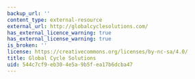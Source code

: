 ```yaml
---
backup_url: ''
content_type: external-resource
external_url: http://globalcyclesolutions.com/
has_external_licence_warning: true
has_external_license_warning: true
is_broken: ''
license: https://creativecommons.org/licenses/by-nc-sa/4.0/
title: Global Cycle Solutions
uid: 544c7cf9-eb30-4e5a-9b5f-ea17b6dcba47
---
```


